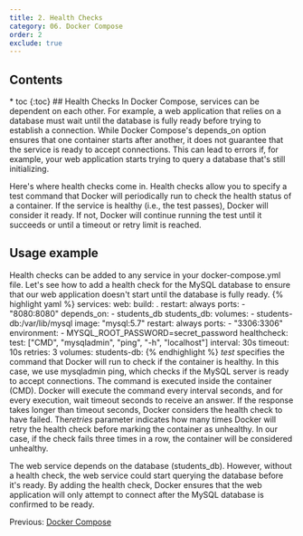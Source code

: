 ```yaml
---
title: 2. Health Checks
category: 06. Docker Compose
order: 2
exclude: true
---
```

<h2>Contents</h2>
* toc
{:toc}
## Health Checks
In Docker Compose, services can be dependent on each other. For example, a web application that relies on a database must wait until the database is fully ready before trying to establish a connection. While Docker Compose's depends_on option ensures that one container starts after another, it does not guarantee that the service is ready to accept connections. This can lead to errors if, for example, your web application starts trying to query a database that's still initializing.

Here's where health checks come in. Health checks allow you to specify a test command that Docker will periodically run to check the health status of a container. If the service is healthy (i.e., the test passes), Docker will consider it ready. If not, Docker will continue running the test until it succeeds or until a timeout or retry limit is reached.

## Usage example
Health checks can be added to any service in your docker-compose.yml file. Let's see how to add a health check for the MySQL database to ensure that our web application doesn't start until the database is fully ready.
{% highlight yaml %}
services:
  web:
    build: .
    restart: always
    ports:
      - "8080:8080"
    depends_on:
      - students_db
  students_db:
    volumes:
      - students-db:/var/lib/mysql
    image: "mysql:5.7"
    restart: always
    ports:
      - "3306:3306"
    environment:
      - MYSQL_ROOT_PASSWORD=secret_password
    healthcheck:
      test: ["CMD", "mysqladmin", "ping", "-h", "localhost"]
      interval: 30s
      timeout: 10s
      retries: 3
volumes:
  students-db:
{% endhighlight %}
*test* specifies the command that Docker will run to check if the container is healthy. In this case, we use mysqladmin ping, which checks if the MySQL server is ready to accept connections. The command is executed inside the container (CMD). Docker will execute the command every interval seconds, and for every execution, wait timeout seconds to receive an answer. If the response takes longer than timeout seconds, Docker considers the health check to have failed. The*retries* parameter indicates how many times Docker will retry the health check before marking the container as unhealthy. In our case, if the check fails three times in a row, the container will be considered unhealthy.

The web service depends on the database (students_db). However, without a health check, the web service could start querying the database before it's ready. By adding the health check, Docker ensures that the web application will only attempt to connect after the MySQL database is confirmed to be ready.
<div>
Previous: <a href="/SoftwareArchitectures_2025/docker-compose/compose">Docker Compose</a> 
</div>